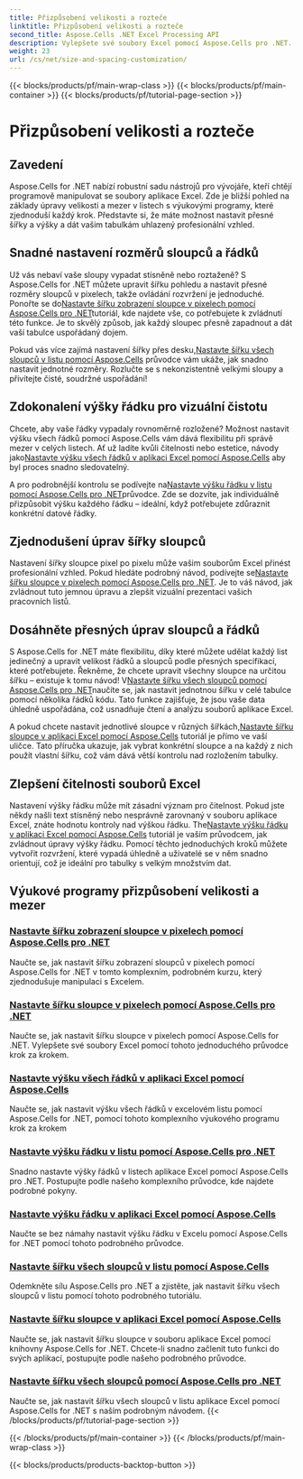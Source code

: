 ```yaml
---
title: Přizpůsobení velikosti a rozteče
linktitle: Přizpůsobení velikosti a rozteče
second_title: Aspose.Cells .NET Excel Processing API
description: Vylepšete své soubory Excel pomocí Aspose.Cells pro .NET. Objevte snadno sledovatelné výukové programy pro přizpůsobení velikosti a mezer, nastavení šířky sloupců a výšky řádků bez námahy.
weight: 23
url: /cs/net/size-and-spacing-customization/
---
```


{{< blocks/products/pf/main-wrap-class >}}
{{< blocks/products/pf/main-container >}}
{{< blocks/products/pf/tutorial-page-section >}}

# Přizpůsobení velikosti a rozteče

## Zavedení

Aspose.Cells for .NET nabízí robustní sadu nástrojů pro vývojáře, kteří chtějí programově manipulovat se soubory aplikace Excel. Zde je bližší pohled na základy úpravy velikosti a mezer v listech s výukovými programy, které zjednoduší každý krok. Představte si, že máte možnost nastavit přesné šířky a výšky a dát vašim tabulkám uhlazený profesionální vzhled.

## Snadné nastavení rozměrů sloupců a řádků

 Už vás nebaví vaše sloupy vypadat stísněně nebo roztaženě? S Aspose.Cells for .NET můžete upravit šířku pohledu a nastavit přesné rozměry sloupců v pixelech, takže ovládání rozvržení je jednoduché. Ponořte se do[Nastavte šířku zobrazení sloupce v pixelech pomocí Aspose.Cells pro .NET](./setting-column-view-width/)tutoriál, kde najdete vše, co potřebujete k zvládnutí této funkce. Je to skvělý způsob, jak každý sloupec přesně zapadnout a dát vaší tabulce uspořádaný dojem.

 Pokud vás více zajímá nastavení šířky přes desku,[Nastavte šířku všech sloupců v listu pomocí Aspose.Cells](./setting-width-of-all-columns-in-worksheet/) průvodce vám ukáže, jak snadno nastavit jednotné rozměry. Rozlučte se s nekonzistentně velkými sloupy a přivítejte čisté, soudržné uspořádání!

## Zdokonalení výšky řádku pro vizuální čistotu

 Chcete, aby vaše řádky vypadaly rovnoměrně rozložené? Možnost nastavit výšku všech řádků pomocí Aspose.Cells vám dává flexibilitu při správě mezer v celých listech. Ať už ladíte kvůli čitelnosti nebo estetice, návody jako[Nastavte výšku všech řádků v aplikaci Excel pomocí Aspose.Cells](./setting-height-of-all-rows/) aby byl proces snadno sledovatelný.

 A pro podrobnější kontrolu se podívejte na[Nastavte výšku řádku v listu pomocí Aspose.Cells pro .NET](./setting-height-of-all-rows-in-worksheet/)průvodce. Zde se dozvíte, jak individuálně přizpůsobit výšku každého řádku – ideální, když potřebujete zdůraznit konkrétní datové řádky.

## Zjednodušení úprav šířky sloupců

 Nastavení šířky sloupce pixel po pixelu může vašim souborům Excel přinést profesionální vzhled. Pokud hledáte podrobný návod, podívejte se[Nastavte šířku sloupce v pixelech pomocí Aspose.Cells pro .NET](./setting-column-width/). Je to váš návod, jak zvládnout tuto jemnou úpravu a zlepšit vizuální prezentaci vašich pracovních listů.

## Dosáhněte přesných úprav sloupců a řádků

 S Aspose.Cells for .NET máte flexibilitu, díky které můžete udělat každý list jedinečný a upravit velikost řádků a sloupců podle přesných specifikací, které potřebujete. Řekněme, že chcete upravit všechny sloupce na určitou šířku – existuje k tomu návod! V[Nastavte šířku všech sloupců pomocí Aspose.Cells pro .NET](./setting-width-of-all-columns/)naučíte se, jak nastavit jednotnou šířku v celé tabulce pomocí několika řádků kódu. Tato funkce zajišťuje, že jsou vaše data úhledně uspořádána, což usnadňuje čtení a analýzu souborů aplikace Excel.

 A pokud chcete nastavit jednotlivé sloupce v různých šířkách,[Nastavte šířku sloupce v aplikaci Excel pomocí Aspose.Cells](./setting-width-of-column/) tutoriál je přímo ve vaší uličce. Tato příručka ukazuje, jak vybrat konkrétní sloupce a na každý z nich použít vlastní šířku, což vám dává větší kontrolu nad rozložením tabulky. 

## Zlepšení čitelnosti souborů Excel

 Nastavení výšky řádku může mít zásadní význam pro čitelnost. Pokud jste někdy našli text stísněný nebo nesprávně zarovnaný v souboru aplikace Excel, znáte hodnotu kontroly nad výškou řádku. The[Nastavte výšku řádku v aplikaci Excel pomocí Aspose.Cells](./setting-height-of-row/) tutoriál je vaším průvodcem, jak zvládnout úpravy výšky řádku. Pomocí těchto jednoduchých kroků můžete vytvořit rozvržení, které vypadá úhledně a uživatelé se v něm snadno orientují, což je ideální pro tabulky s velkým množstvím dat.

## Výukové programy přizpůsobení velikosti a mezer
### [Nastavte šířku zobrazení sloupce v pixelech pomocí Aspose.Cells pro .NET](./setting-column-view-width/)
Naučte se, jak nastavit šířku zobrazení sloupců v pixelech pomocí Aspose.Cells for .NET v tomto komplexním, podrobném kurzu, který zjednodušuje manipulaci s Excelem.
### [Nastavte šířku sloupce v pixelech pomocí Aspose.Cells pro .NET](./setting-column-width/)
Naučte se, jak nastavit šířku sloupce v pixelech pomocí Aspose.Cells for .NET. Vylepšete své soubory Excel pomocí tohoto jednoduchého průvodce krok za krokem.
### [Nastavte výšku všech řádků v aplikaci Excel pomocí Aspose.Cells](./setting-height-of-all-rows/)
Naučte se, jak nastavit výšku všech řádků v excelovém listu pomocí Aspose.Cells for .NET, pomocí tohoto komplexního výukového programu krok za krokem
### [Nastavte výšku řádku v listu pomocí Aspose.Cells pro .NET](./setting-height-of-all-rows-in-worksheet/)
Snadno nastavte výšky řádků v listech aplikace Excel pomocí Aspose.Cells pro .NET. Postupujte podle našeho komplexního průvodce, kde najdete podrobné pokyny.
### [Nastavte výšku řádku v aplikaci Excel pomocí Aspose.Cells](./setting-height-of-row/)
Naučte se bez námahy nastavit výšku řádku v Excelu pomocí Aspose.Cells for .NET pomocí tohoto podrobného průvodce.
### [Nastavte šířku všech sloupců v listu pomocí Aspose.Cells](./setting-width-of-all-columns-in-worksheet/)
Odemkněte sílu Aspose.Cells pro .NET a zjistěte, jak nastavit šířku všech sloupců v listu pomocí tohoto podrobného tutoriálu.
### [Nastavte šířku sloupce v aplikaci Excel pomocí Aspose.Cells](./setting-width-of-column/)
Naučte se, jak nastavit šířku sloupce v souboru aplikace Excel pomocí knihovny Aspose.Cells for .NET. Chcete-li snadno začlenit tuto funkci do svých aplikací, postupujte podle našeho podrobného průvodce.
### [Nastavte šířku všech sloupců pomocí Aspose.Cells pro .NET](./setting-width-of-all-columns/)
Naučte se, jak nastavit šířku všech sloupců v listu aplikace Excel pomocí Aspose.Cells for .NET s naším podrobným návodem.
{{< /blocks/products/pf/tutorial-page-section >}}

{{< /blocks/products/pf/main-container >}}
{{< /blocks/products/pf/main-wrap-class >}}

{{< blocks/products/products-backtop-button >}}
